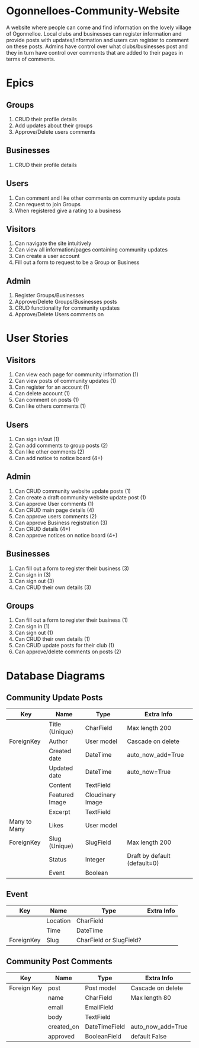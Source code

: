 # Ogonnelloes-Community-Website
A website where people can come and find information on the lovely village of Ogonnelloe. Local clubs and businesses can register information and provide posts with updates/information and users can register to comment on these posts. Admins have control over what clubs/businesses post and they in turn have control over comments that are added to their pages in terms of comments.

# Epics

## Groups
1. CRUD their profile details
2. Add updates about their groups
3. Approve/Delete users comments
## Businesses
1. CRUD their profile details
## Users
1. Can comment and like other comments on community update posts
2. Can request to join Groups
3. When registered give a rating to a business
## Visitors
1. Can navigate the site intuitively
2. Can view all information/pages containing community updates
3. Can create a user account
4. Fill out a form to request to be a Group or Business
## Admin
1. Register Groups/Businesses
2. Approve/Delete Groups/Businesses posts
3. CRUD functionality for community updates
4. Approve/Delete Users comments on 

# User Stories

## Visitors
1. Can view each page for community information (1)
2. Can view posts of community updates (1)
3. Can register for an account (1)
5. Can delete account (1)
6. Can comment on posts (1)
7. Can like others comments (1)

## Users
1. Can sign in/out (1)
3. Can add comments to group posts (2)
4. Can like other comments (2)
5. Can add notice to notice board (4+)

## Admin
1. Can CRUD community website update posts (1)
2. Can create a draft community website update post (1)
3. Can approve User comments (1)
4. Can CRUD main page details (4)
5. Can approve users comments (2)
6. Can approve Business registration (3)
7. Can CRUD <page name> details (4+)
8. Can approve notices on notice board (4+)

## Businesses
1. Can fill out a form to register their business (3)
2. Can sign in (3)
3. Can sign out (3)
3. Can CRUD their own details (3)

## Groups
1. Can fill out a form to register their business (1)
2. Can sign in (1)
3. Can sign out (1)
4. Can CRUD their own details (1)
5. Can CRUD update posts for their club (1)
6. Can approve/delete comments on posts (2)


# Database Diagrams

## Community Update Posts

| Key          | Name           | Type             | Extra Info                   |
|--------------|----------------|------------------|------------------------------|
|              | Title (Unique) | CharField        | Max length 200               |
| ForeignKey   | Author         | User model       | Cascade on delete            |
|              | Created date   | DateTime         | auto_now_add=True            |
|              | Updated date   | DateTime         | auto_now=True                |
|              | Content        | TextField        |                              |
|              | Featured Image | Cloudinary Image |                              |
|              | Excerpt        | TextField        |                              |
| Many to Many | Likes          | User model       |                              |
| ForeignKey   | Slug (Unique)  | SlugField        | Max length 200               |
|              | Status         | Integer          | Draft by default (default=0) |
|              | Event          | Boolean          |                              |

## Event
| Key        | Name     | Type                    | Extra Info |
|------------|----------|-------------------------|------------|
|            | Location | CharField               |            |
|            | Time     | DateTime                |            |
| ForeignKey | Slug     | CharField or SlugField? |            |

## Community Post Comments

| Key         | Name       | Type          | Extra Info        |
|-------------|------------|---------------|-------------------|
| Foreign Key | post       | Post model    | Cascade on delete |
|             | name       | CharField     | Max length 80     |
|             | email      | EmailField    |                   |
|             | body       | TextField     |                   |
|             | created_on | DateTimeField | auto_now_add=True |
|             | approved   | BooleanField  | default False     |

